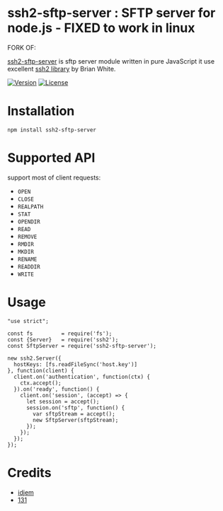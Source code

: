 # ssh2-sftp-server : SFTP server for node.js - FIXED to work in linux

FORK OF:

[ssh2-sftp-server](https://github.com/idjem/ssh2-sftp-server) is sftp server module written in pure JavaScript it use excellent [ssh2 library](https://github.com/mscdex/ssh2) by Brian White.

[![Version](https://img.shields.io/npm/v/ssh2-sftp-server.svg)](https://www.npmjs.com/package/ssh2-sftp-server)
[![License](https://img.shields.io/badge/license-MIT-blue.svg)](http://opensource.org/licenses/MIT)


# Installation

```
npm install ssh2-sftp-server
```

# Supported API
support most of client requests:

- `OPEN`
- `CLOSE`
- `REALPATH`
- `STAT`
- `OPENDIR`
- `READ`
- `REMOVE`
- `RMDIR`
- `MKDIR`
- `RENAME`
- `READDIR`
- `WRITE`

# Usage

```
"use strict";

const fs         = require('fs');
const {Server}   = require('ssh2');
const SftpServer = require('ssh2-sftp-server');

new ssh2.Server({
  hostKeys: [fs.readFileSync('host.key')]
}, function(client) {
  client.on('authentication', function(ctx) {
    ctx.accept();
  }).on('ready', function() {
    client.on('session', (accept) => {
      let session = accept();
      session.on('sftp', function() {
        var sftpStream = accept();
        new SftpServer(sftpStream);
      });
    });
  });
});
```

# Credits
* [idjem](https://github.com/idjem)
* [131](https://github.com/131)



